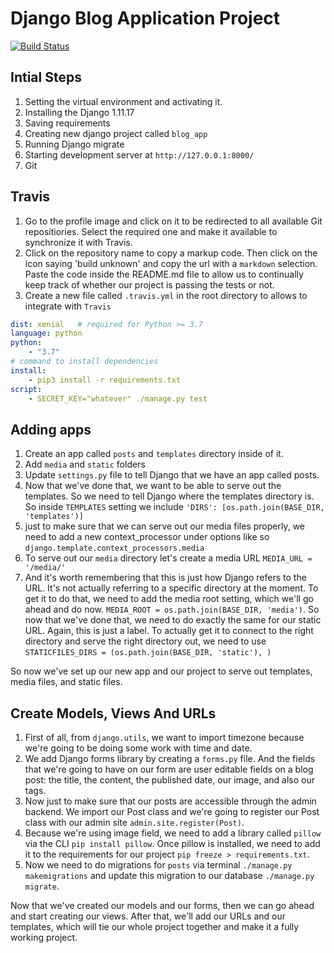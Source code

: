 # Django Blog Application Project

[![Build Status](https://travis-ci.org/danielsky81/DjangoBlogApp.svg?branch=master)](https://travis-ci.org/danielsky81/DjangoBlogApp)

## Intial Steps

1. Setting the virtual environment and activating it.
1. Installing the Django 1.11.17
1. Saving requirements
1. Creating new django project called `blog_app`
1. Running Django migrate
1. Starting development server at `http://127.0.0.1:8000/`
1. Git

## Travis

1. Go to the profile image and click on it to be redirected to all available Git repositiories. Select the required one and make it available to synchronize it with Travis.
1. Click on the repository name to copy a markup code. Then click on the icon saying 'build unknown' and copy the url with a `markdown` selection. Paste the code inside the README.md file to allow us to continually keep track of whether our project is passing the tests or not.
1. Create a new file called `.travis.yml` in the root directory to allows to integrate with `Travis`

```yml
dist: xenial   # required for Python >= 3.7
language: python
python:
    - "3.7"
# command to install dependencies
install:
    - pip3 install -r requirements.txt
script:
    - SECRET_KEY="whatever" ./manage.py test
```

## Adding apps

1. Create an app called `posts` and `templates` directory inside of it.
1. Add `media` and `static` folders
1. Update `settings.py` file to tell Django that we have an app called posts.
1. Now that we've done that, we want to be able to serve out the templates. So we need to tell Django where the templates directory is.  So inside `TEMPLATES` setting we include `'DIRS': [os.path.join(BASE_DIR, 'templates')]`
1. just to make sure that we can serve out our media files properly, we need to add a new context_processor under options like so `django.template.context_processors.media`
1. To serve out our `media` directory let's create a media URL `MEDIA_URL = '/media/'`
1. And it's worth remembering that this is just how Django refers to the URL. It's not actually referring to a specific directory at the moment. To get it to do that, we need to add the media root setting, which we'll go ahead and do now. `MEDIA_ROOT = os.path.join(BASE_DIR, 'media')`. So now that we've done that, we need to do exactly the same for our static URL. Again, this is just a label. To actually get it to connect to the right directory and serve the right directory out, we need to use `STATICFILES_DIRS = (os.path.join(BASE_DIR, 'static'), )`

So now we've set up our new app and our project to serve out templates, media files, and static files.

## Create Models, Views And URLs

1. First of all, from `django.utils`, we want to import timezone because we're going to be doing some work with time and date.
1. We add Django forms library by creating a `forms.py` file. And the fields that we're going to have on our form are user editable fields on a blog post: the title, the content, the published date, our image, and also our tags.
1. Now just to make sure that our posts are accessible through the admin backend. We import our Post class and we're going to register our Post class with our admin site `admin.site.register(Post)`.
1. Because we're using image field, we need to add a library called `pillow` via the CLI `pip install pillow`. Once pillow is installed, we need to add it to the requirements for our project `pip freeze > requirements.txt`.
1. Now we need to do migrations for `posts` via terminal `./manage.py makemigrations` and update this migration to our database `./manage.py migrate`.


Now that we've created our models and our forms, then we can go ahead and start creating our views. After that, we'll add our URLs and our templates, which will tie our whole project together and make it a fully working project.

